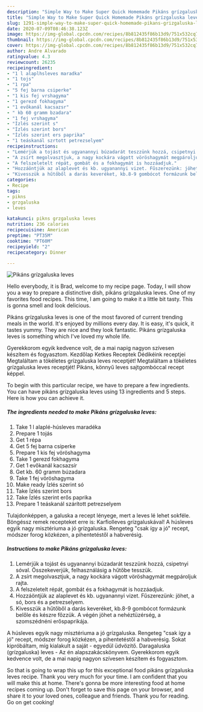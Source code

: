 ```yaml
---
description: "Simple Way to Make Super Quick Homemade Pikáns grízgaluska leves"
title: "Simple Way to Make Super Quick Homemade Pikáns grízgaluska leves"
slug: 1291-simple-way-to-make-super-quick-homemade-pikans-grizgaluska-leves
date: 2020-07-09T08:46:38.123Z
image: https://img-global.cpcdn.com/recipes/8b812435f86b13d9/751x532cq70/pikans-grizgaluska-leves-recept-foto.jpg
thumbnail: https://img-global.cpcdn.com/recipes/8b812435f86b13d9/751x532cq70/pikans-grizgaluska-leves-recept-foto.jpg
cover: https://img-global.cpcdn.com/recipes/8b812435f86b13d9/751x532cq70/pikans-grizgaluska-leves-recept-foto.jpg
author: Andre Alvarado
ratingvalue: 4.3
reviewcount: 26235
recipeingredient:
- "1 l alaplhsleves maradka"
- "1 tojs"
- "1 rpa"
- "5 fej barna csiperke"
- "1 kis fej vrshagyma"
- "1 gerezd fokhagyma"
- "1 evőkanál kacsazsr"
- " kb 60 gramm bzadara"
- "1 fej vrshagyma"
- "Ízlés szerint s"
- "Ízlés szerint bors"
- "Ízlés szerint ers paprika"
- "1 teáskanál szrtott petrezselyem"
recipeinstructions:
- "Lemérjük a tojást és ugyanannyi búzadarát teszzünk hozzá, csipetnyi sóval. Összekeverjük, felhasználásig a hűtőbe tesszük."
- "A zsírt megolvasztjuk, a nagy kockára vágott vöröshagymát megpároljuk rajta."
- "A felszeletelt répát, gombát és a fokhagymát is hozzáadjuk."
- "Hozzáöntjük az alaplevet és kb. ugyanannyi vizet. Fűszerezünk: jöhet, a só, bors és a petrezselyem."
- "Kivesszük a hűtőből a darás keveréket, kb.8-9 gombócot formázunk belőle és készre főzzük. A végén jöhet a nehéztüzérség, a szomszédnéni erőspaprikája."
categories:
- Recipe
tags:
- pikns
- grzgaluska
- leves

katakunci: pikns grzgaluska leves 
nutrition: 236 calories
recipecuisine: American
preptime: "PT35M"
cooktime: "PT60M"
recipeyield: "2"
recipecategory: Dinner

---
```



![Pikáns grízgaluska leves](https://img-global.cpcdn.com/recipes/8b812435f86b13d9/751x532cq70/pikans-grizgaluska-leves-recept-foto.jpg)

Hello everybody, it is Brad, welcome to my recipe page. Today, I will show you a way to prepare a distinctive dish, pikáns grízgaluska leves. One of my favorites food recipes. This time, I am going to make it a little bit tasty. This is gonna smell and look delicious.

Pikáns grízgaluska leves is one of the most favored of current trending meals in the world. It's enjoyed by millions every day. It is easy, it's quick, it tastes yummy. They are nice and they look fantastic. Pikáns grízgaluska leves is something which I've loved my whole life.

Gyerekkorom egyik kedvence volt, de a mai napig nagyon szívesen készítem és fogyasztom. Kezdőlap Ketkes Receptek Dédikéink receptjei Megtaláltam a tökéletes grízgaluska leves receptjét! Megtaláltam a tökéletes grízgaluska leves receptjét! Pikáns, könnyű leves sajtgombóccal recept képpel.


To begin with this particular recipe, we have to prepare a few ingredients. You can have pikáns grízgaluska leves using 13 ingredients and 5 steps. Here is how you can achieve it.

<!--inarticleads1-->

##### The ingredients needed to make Pikáns grízgaluska leves:

1. Take 1 l alaplé-húsleves maradéka
1. Prepare 1 tojás
1. Get 1 répa
1. Get 5 fej barna csiperke
1. Prepare 1 kis fej vöröshagyma
1. Take 1 gerezd fokhagyma
1. Get 1 evőkanál kacsazsír
1. Get  kb. 60 gramm búzadara
1. Take 1 fej vöröshagyma
1. Make ready Ízlés szerint só
1. Take Ízlés szerint bors
1. Take Ízlés szerint erős paprika
1. Prepare 1 teáskanál szárított petrezselyem


Tulajdonképpen, a galuska a recept lényege, mert a leves lé lehet sokféle. Böngéssz remek recepteket erre is: Karfiolleves grízgaluskával! A húsleves egyik nagy misztériuma a jó grízgaluska. Rengeteg &#34;csak így a jó&#34; recept, módszer forog közkézen, a pihentetéstől a habverésig. 

<!--inarticleads2-->

##### Instructions to make Pikáns grízgaluska leves:

1. Lemérjük a tojást és ugyanannyi búzadarát teszzünk hozzá, csipetnyi sóval. Összekeverjük, felhasználásig a hűtőbe tesszük.
1. A zsírt megolvasztjuk, a nagy kockára vágott vöröshagymát megpároljuk rajta.
1. A felszeletelt répát, gombát és a fokhagymát is hozzáadjuk.
1. Hozzáöntjük az alaplevet és kb. ugyanannyi vizet. Fűszerezünk: jöhet, a só, bors és a petrezselyem.
1. Kivesszük a hűtőből a darás keveréket, kb.8-9 gombócot formázunk belőle és készre főzzük. A végén jöhet a nehéztüzérség, a szomszédnéni erőspaprikája.


A húsleves egyik nagy misztériuma a jó grízgaluska. Rengeteg &#34;csak így a jó&#34; recept, módszer forog közkézen, a pihentetéstől a habverésig. Sokat kipróbáltam, míg kialakult a saját - egyedül üdvözítő. Daragaluska (grízgaluska) leves - Az én alapszakácskönyvem. Gyerekkorom egyik kedvence volt, de a mai napig nagyon szívesen készítem és fogyasztom. 

So that is going to wrap this up for this exceptional food pikáns grízgaluska leves recipe. Thank you very much for your time. I am confident that you will make this at home. There's gonna be more interesting food at home recipes coming up. Don't forget to save this page on your browser, and share it to your loved ones, colleague and friends. Thank you for reading. Go on get cooking!

